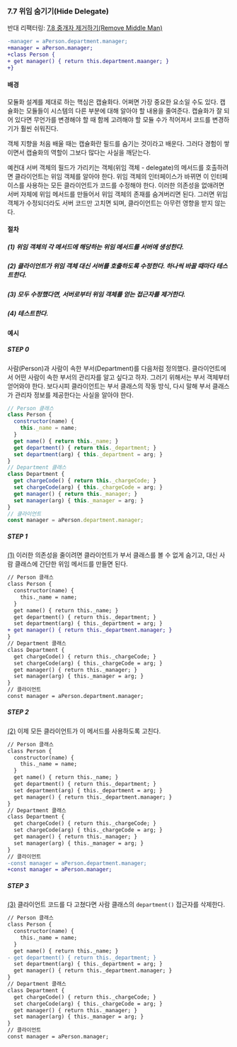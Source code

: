 ### 7.7 위임 숨기기(Hide Delegate)
반대 리팩터링: [7.8 중개자 제거하기(Remove Middle Man)](https://github.com/wonder13662/refactoring-v2/blob/writing/chapter07/7-8.md)
``` diff
-manager = aPerson.department.manager;
+manager = aPerson.manager;
+class Person {
+ get manager() { return this.department.maanger; }
+}
```
#### 배경
모듈화 설계를 제대로 하는 핵심은 캡슐화다. 어쩌면 가장 중요한 요소일 수도 있다. 캡슐화는 모듈들이 시스템의 다른 부분에 대해 알아야 할 내용을 줄여준다. 캡슐화가 잘 되어 있다면 무언가를 변경해야 할 때 함께 고려해야 할 모듈 수가 적어져서 코드를 변경하기가 훨씬 쉬워진다. 

객체 지향을 처음 배울 때는 캡슐화란 필드를 숨기는 것이라고 배운다. 그러다 경험이 쌓이면서 캡슐화의 역할이 그보다 많다는 사실을 깨닫는다.

예컨대  서버 객체의 필드가 가리키는 객체(위임 객체 - delegate)의 메서드를 호출하려면 클라이언트는 위임 객체를 알아야 한다. 위임 객체의 인터페이스가 바뀌면 이 인터페이스를 사용하는 모든 클라이언트가 코드를 수정해야 한다. 이러한 의존성을 없애려면 서버 자체에 위임 메서드를 만들어서 위임 객체의 존재를 숨겨버리면 된다. 그러면 위임 객체가 수정되더라도 서버 코드만 고치면 되며, 클라이언트는 아무런 영향을 받지 않는다.
#### 절차
##### (1) 위임 객체의 각 메서드에 해당하는 위임 메서드를 서버에 생성한다.
##### (2) 클라이언트가 위임 객체 대신 서버를 호출하도록 수정한다. 하나씩 바꿀 때마다 테스트한다.
##### (3) 모두 수정했다면, 서버로부터 위임 객체를 얻는 접근자를 제거한다.
##### (4) 테스트한다.
#### 예시
##### STEP 0
사람(Person)과 사람이 속한 부서(Department)를 다음처럼 정의했다. 클라이언트에서 어떤 사람이 속한 부서의 관리자를 알고 싶다고 하자. 그러기 위해서는 부서 객체부터 얻어와야 한다. 보다시피 클라이언트는 부서 클래스의 작동 방식, 다시 말해 부서 클래스가 관리자 정보를 제공한다는 사실을 알아야 한다.
``` javascript
// Person 클래스
class Person {
  constructor(name) {
    this._name = name;
  }
  get name() { return this._name; }
  get department() { return this._department; }
  set department(arg) { this._department = arg; }
}
// Department 클래스
class Department {
  get chargeCode() { return this._chargeCode; }
  set chargeCode(arg) { this._chargeCode = arg; }
  get manager() { return this._manager; }
  set manager(arg) { this._manager = arg; }
}
// 클라이언트
const manager = aPerson.department.manager;
```
##### STEP 1
[(1)](https://github.com/wonder13662/refactoring-v2/blob/writing/chapter07/7-7.md#1-%EC%9C%84%EC%9E%84-%EA%B0%9D%EC%B2%B4%EC%9D%98-%EA%B0%81-%EB%A9%94%EC%84%9C%EB%93%9C%EC%97%90-%ED%95%B4%EB%8B%B9%ED%95%98%EB%8A%94-%EC%9C%84%EC%9E%84-%EB%A9%94%EC%84%9C%EB%93%9C%EB%A5%BC-%EC%84%9C%EB%B2%84%EC%97%90-%EC%83%9D%EC%84%B1%ED%95%9C%EB%8B%A4) 이러한 의존성을 줄이려면 클라이언트가 부서 클래스를 볼 수 없게 숨기고, 대신 사람 클래스에 간단한 위임 메서드를 만들면 된다.
``` diff
// Person 클래스
class Person {
  constructor(name) {
    this._name = name;
  }
  get name() { return this._name; }
  get department() { return this._department; }
  set department(arg) { this._department = arg; }
+ get manager() { return this._department.manager; }
}
// Department 클래스
class Department {
  get chargeCode() { return this._chargeCode; }
  set chargeCode(arg) { this._chargeCode = arg; }
  get manager() { return this._manager; }
  set manager(arg) { this._manager = arg; }
}
// 클라이언트
const manager = aPerson.department.manager;
```
##### STEP 2
[(2)](https://github.com/wonder13662/refactoring-v2/blob/writing/chapter07/7-7.md#2-%ED%81%B4%EB%9D%BC%EC%9D%B4%EC%96%B8%ED%8A%B8%EA%B0%80-%EC%9C%84%EC%9E%84-%EA%B0%9D%EC%B2%B4-%EB%8C%80%EC%8B%A0-%EC%84%9C%EB%B2%84%EB%A5%BC-%ED%98%B8%EC%B6%9C%ED%95%98%EB%8F%84%EB%A1%9D-%EC%88%98%EC%A0%95%ED%95%9C%EB%8B%A4-%ED%95%98%EB%82%98%EC%94%A9-%EB%B0%94%EA%BF%80-%EB%95%8C%EB%A7%88%EB%8B%A4-%ED%85%8C%EC%8A%A4%ED%8A%B8%ED%95%9C%EB%8B%A4) 이제 모든 클라이언트가 이 메서드를 사용하도록 고친다.
``` diff
// Person 클래스
class Person {
  constructor(name) {
    this._name = name;
  }
  get name() { return this._name; }
  get department() { return this._department; }
  set department(arg) { this._department = arg; }
  get manager() { return this._department.manager; }
}
// Department 클래스
class Department {
  get chargeCode() { return this._chargeCode; }
  set chargeCode(arg) { this._chargeCode = arg; }
  get manager() { return this._manager; }
  set manager(arg) { this._manager = arg; }
}
// 클라이언트
-const manager = aPerson.department.manager;
+const manager = aPerson.manager;
```
##### STEP 3
[(3)](https://github.com/wonder13662/refactoring-v2/blob/writing/chapter07/7-7.md#3-%EB%AA%A8%EB%91%90-%EC%88%98%EC%A0%95%ED%96%88%EB%8B%A4%EB%A9%B4-%EC%84%9C%EB%B2%84%EB%A1%9C%EB%B6%80%ED%84%B0-%EC%9C%84%EC%9E%84-%EA%B0%9D%EC%B2%B4%EB%A5%BC-%EC%96%BB%EB%8A%94-%EC%A0%91%EA%B7%BC%EC%9E%90%EB%A5%BC-%EC%A0%9C%EA%B1%B0%ED%95%9C%EB%8B%A4) 클라이언트 코드를 다 고쳤다면 사람 클래스의 `department()` 접근자를 삭제한다.
``` diff
// Person 클래스
class Person {
  constructor(name) {
    this._name = name;
  }
  get name() { return this._name; }
- get department() { return this._department; }
  set department(arg) { this._department = arg; }
  get manager() { return this._department.manager; }
}
// Department 클래스
class Department {
  get chargeCode() { return this._chargeCode; }
  set chargeCode(arg) { this._chargeCode = arg; }
  get manager() { return this._manager; }
  set manager(arg) { this._manager = arg; }
}
// 클라이언트
const manager = aPerson.manager;
```